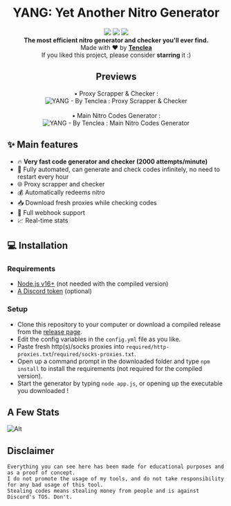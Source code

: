 <h1 align="center">YANG: Yet Another Nitro Generator</h1>

<p align="center">
  <a href="https://github.com/Tenclea/YANG/"><img src="https://img.shields.io/github/last-commit/tenclea/yang?style=flat" /></a>
  <a href="https://github.com/Tenclea/YANG/stargazers"><img src="https://img.shields.io/github/stars/Tenclea/YANG?style=flat" /></a>
  <a href="https://github.com/Tenclea/YANG"><img src="https://visitor-badge.laobi.icu/badge?page_id=tenclea.YANG" /></a>
 
  <br>
  <b>The most efficient nitro generator and checker you'll ever find.</b><br>
  Made with ❤ by <b><a href="https://github.com/tenclea">Tenclea</a></b>
  <br>
  If you liked this project, please consider <b>starring</b> it :)
</p>

<h2 align="center">Previews</h2>

<p align="center">
   • Proxy Scrapper & Checker : <br>
   <img src="https://i.imgur.com/PQElB3e.png" title="YANG - By Tenclea : Proxy Scrapper & Checker"/>
   <br><br>
   • Main Nitro Codes Generator : <br>
   <img src="https://i.imgur.com/4QlDMU9.png" title="YANG - By Tenclea : Main Nitro Codes Generator"/>
</p>

## ✨ Main features

* 🔥 **Very fast code generator and checker (2000 attempts/minute)**
* 🤖 Fully automated, can generate and check codes infinitely, no need to restart every hour
* 🌐 Proxy scrapper and checker
* 💰 Automatically redeems nitro
* 📥 Download fresh proxies while checking codes
* 🔔 Full webhook support
* 📈 Real-time stats

## 💻 Installation

### Requirements

* [Node.js v16+](https://nodejs.org/en/) (not needed with the compiled version)
* [A Discord token](https://github.com/Tyrrrz/DiscordChatExporter/wiki/Obtaining-Token-and-Channel-IDs#how-to-get-a-user-token) (optional)

### Setup
* Clone this repository to your computer or download a compiled release from the [release page](https://github.com/Tenclea/YANG/releases).
* Edit the config variables in the `config.yml` file as you like.
* Paste fresh http(s)/socks proxies into `required/http-proxies.txt`/`required/socks-proxies.txt`.
* Open up a command prompt in the downloaded folder and type `npm install` to install the requirements (not required for the compiled version).
* Start the generator by typing `node app.js`, or opening up the executable you downloaded !

## A Few Stats
![Alt](https://repobeats.axiom.co/api/embed/13c3726d8a52485e2909772a033ef3ccc013a19f.svg "Repobeats analytics image")

## Disclaimer

`Everything you can see here has been made for educational purposes and as a proof of concept.`  
`I do not promote the usage of my tools, and do not take responsibility for any bad usage of this tool.`  
`Stealing codes means stealing money from people and is against Discord's TOS. Don't.`
